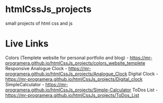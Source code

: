 # htmlCssJs_projects
small projects of html css and js

# Live Links
Colors (Templete website for personal portfolio and blog) - https://mr-programera.github.io/htmlCssJs_projects/colors_website_templete
Responsive Analogue Clock - https://mr-programera.github.io/htmlCssJs_projects/Analogue_Clock
Digital Clock - https://mr-programera.github.io/htmlCssJs_projects/Digital_clock
SimpleCalculator - https://mr-programera.github.io/htmlCssJs_projects/Simple-Calculator
ToDos List - https://mr-programera.github.io/htmlCssJs_projects/ToDos_List

